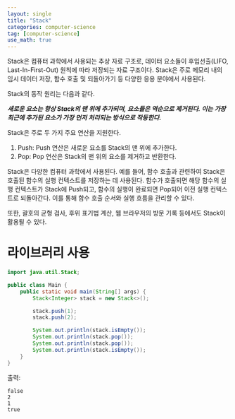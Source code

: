 ```yaml
---
layout: single
title: "Stack"
categories: computer-science
tag: [computer-science]
use_math: true
---
```


Stack은 컴퓨터 과학에서 사용되는 추상 자료 구조로, 데이터 요소들이 후입선출(LIFO, Last-In-First-Out) 원칙에 따라 저장되는 자료 구조이다. Stack은 주로 메모리 내의 임시 데이터 저장, 함수 호출 및 되돌아가기 등 다양한 응용 분야에서 사용된다.

Stack의 동작 원리는 다음과 같다. 

***새로운 요소는 항상 Stack의 맨 위에 추가되며, 요소들은 역순으로 제거된다. 이는 가장 최근에 추가된 요소가 가장 먼저 처리되는 방식으로 작동한다.***

Stack은 주로 두 가지 주요 연산을 지원한다. 
1. Push: Push 연산은 새로운 요소를 Stack의 맨 위에 추가한다. 
2. Pop: Pop 연산은 Stack의 맨 위의 요소를 제거하고 반환한다.

Stack은 다양한 컴퓨터 과학에서 사용된다. 예를 들어, 함수 호출과 관련하여 Stack은 호출된 함수의 실행 컨텍스트를 저장하는 데 사용된다. 함수가 호출되면 해당 함수의 실행 컨텍스트가 Stack에 Push되고, 함수의 실행이 완료되면 Pop되어 이전 실행 컨텍스트로 되돌아간다. 이를 통해 함수 호출 순서와 실행 흐름을 관리할 수 있다.

또한, 괄호의 균형 검사, 후위 표기법 계산, 웹 브라우저의 방문 기록 등에서도 Stack이 활용될 수 있다.

# 라이브러리 사용

```java
import java.util.Stack;

public class Main {
    public static void main(String[] args) {
        Stack<Integer> stack = new Stack<>();

        stack.push(1);
        stack.push(2);

        System.out.println(stack.isEmpty());
        System.out.println(stack.pop());
        System.out.println(stack.pop());
        System.out.println(stack.isEmpty());
    }
}
```
출력:
```
false
2
1
true
```
